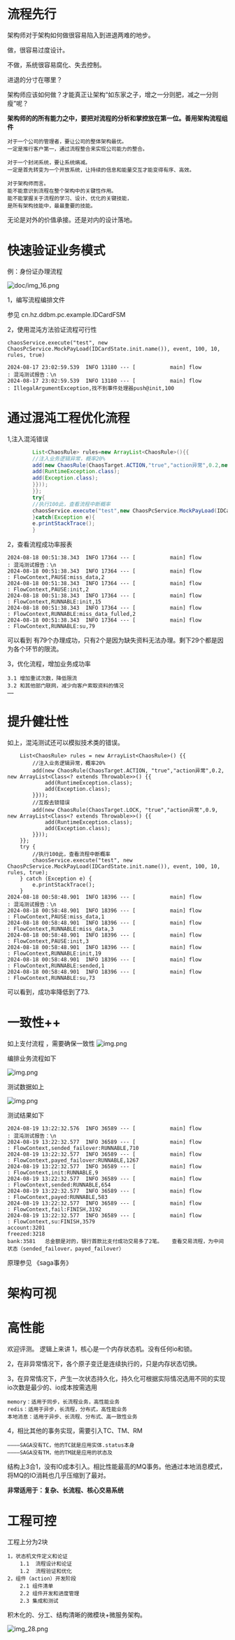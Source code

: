 # 流程先行

架构师对于架构如何做很容易陷入到进退两难的地步。

做，很容易过度设计。

不做，系统很容易腐化、失去控制。

进退的分寸在哪里？

架构师应该如何做？才能真正让架构“如东家之子，增之一分则肥，减之一分则瘦”呢？

**架构师的的所有能力之中，要把对流程的分析和掌控放在第一位。善用架构流程组件**

    对于一个公司的管理者，要让公司的整体架构最优。
    一定是推行客户第一，通过流程整合来实现公司能力的整合。

    对于一个封闭系统，要让系统熵减。
    一定是首先转变为一个开放系统，让持续的信息和能量交互才能变得有序、高效。

    对于架构师而言。
    能不能意识到流程在整个架构中的关键性作用。
    能不能掌握关于流程的学习、设计、优化的关键技能，
    是所有架构技能中，最最重要的技能。

无论是对外的价值承接。还是对内的设计落地。

# 快速验证业务模式

例：身份证办理流程

![doc/img_16.png](img_16.png)

1，编写流程编排文件

参见 cn.hz.ddbm.pc.example.IDCardFSM

2，使用混沌方法验证流程可行性

    chaosService.execute("test", new ChaosPcService.MockPayLoad(IDCardState.init.name()), event, 100, 10, rules, true)
    
    2024-08-17 23:02:59.539  INFO 13180 --- [           main] flow                                     : 混沌测试报告：\n
    2024-08-17 23:02:59.539  INFO 13180 --- [           main] flow                                     : IllegalArgumentException,找不到事件处理器push@init,100

# 通过混沌工程优化流程

1,注入混沌错误

```java
        List<ChaosRule> rules=new ArrayList<ChaosRule>(){{
        //注入业务逻辑异常，概率20%
        add(new ChaosRule(ChaosTarget.ACTION,"true","action异常",0.2,new ArrayList<Class<?extends Throwable>>(){{
        add(RuntimeException.class);
        add(Exception.class);
        }}));
        }};
        try{
        //执行100此，查看流程中断概率
        chaosService.execute("test",new ChaosPcService.MockPayLoad(IDCardState.init.name()),event,100,10,rules,true);
        }catch(Exception e){
        e.printStackTrace();
        }
```

2，查看流程成功率报表

    2024-08-18 00:51:38.343  INFO 17364 --- [           main] flow                                     : 混沌测试报告：\n
    2024-08-18 00:51:38.343  INFO 17364 --- [           main] flow                                     : FlowContext,PAUSE:miss_data,2
    2024-08-18 00:51:38.343  INFO 17364 --- [           main] flow                                     : FlowContext,PAUSE:init,2
    2024-08-18 00:51:38.343  INFO 17364 --- [           main] flow                                     : FlowContext,RUNNABLE:init,15
    2024-08-18 00:51:38.343  INFO 17364 --- [           main] flow                                     : FlowContext,RUNNABLE:miss_data_fulled,2
    2024-08-18 00:51:38.343  INFO 17364 --- [           main] flow                                     : FlowContext,RUNNABLE:su,79

可以看到 有79个办理成功，只有2个是因为缺失资料无法办理。剩下29个都是因为各个环节的限流。

3，优化流程，增加业务成功率

    3.1 增加重试次数，降低限流
    3.2 和其他部门联网，减少向客户索取资料的情况
    ……

# 提升健壮性

如上，混沌测试还可以模拟技术类的错误。

        List<ChaosRule> rules = new ArrayList<ChaosRule>() {{
            //注入业务逻辑异常，概率20%
            add(new ChaosRule(ChaosTarget.ACTION, "true","action异常",0.2, new ArrayList<Class<? extends Throwable>>() {{
                add(RuntimeException.class);
                add(Exception.class);
            }}));
            //互殴去锁错误
            add(new ChaosRule(ChaosTarget.LOCK, "true","action异常",0.9, new ArrayList<Class<? extends Throwable>>() {{
                add(RuntimeException.class);
                add(Exception.class);
            }}));
        }};
        try {
            //执行100此，查看流程中断概率
            chaosService.execute("test", new ChaosPcService.MockPayLoad(IDCardState.init.name()), event, 100, 10, rules, true);
        } catch (Exception e) {
            e.printStackTrace();
        }
    2024-08-18 00:58:48.901  INFO 18396 --- [           main] flow                                     : 混沌测试报告：\n
    2024-08-18 00:58:48.901  INFO 18396 --- [           main] flow                                     : FlowContext,PAUSE:miss_data,1
    2024-08-18 00:58:48.901  INFO 18396 --- [           main] flow                                     : FlowContext,RUNNABLE:miss_data,3
    2024-08-18 00:58:48.901  INFO 18396 --- [           main] flow                                     : FlowContext,PAUSE:init,3
    2024-08-18 00:58:48.901  INFO 18396 --- [           main] flow                                     : FlowContext,RUNNABLE:init,19
    2024-08-18 00:58:48.901  INFO 18396 --- [           main] flow                                     : FlowContext,RUNNABLE:sended,1
    2024-08-18 00:58:48.901  INFO 18396 --- [           main] flow                                     : FlowContext,RUNNABLE:su,73

可以看到，成功率降低到了73.

# 一致性++

如上支付流程 ，需要确保一致性
![img.png](img18.png)

编排业务流程如下

![img.png](img19.png)

测试数据如上

![img.png](img20.png)

测试结果如下

    2024-08-19 13:22:32.576  INFO 36589 --- [           main] flow                                     : 混沌测试报告：\n
    2024-08-19 13:22:32.577  INFO 36589 --- [           main] flow                                     : FlowContext,sended_failover:RUNNABLE,710
    2024-08-19 13:22:32.577  INFO 36589 --- [           main] flow                                     : FlowContext,payed_failover:RUNNABLE,1267
    2024-08-19 13:22:32.577  INFO 36589 --- [           main] flow                                     : FlowContext,init:RUNNABLE,9
    2024-08-19 13:22:32.577  INFO 36589 --- [           main] flow                                     : FlowContext,sended:RUNNABLE,654
    2024-08-19 13:22:32.577  INFO 36589 --- [           main] flow                                     : FlowContext,payed:RUNNABLE,583
    2024-08-19 13:22:32.577  INFO 36589 --- [           main] flow                                     : FlowContext,fail:FINISH,3192
    2024-08-19 13:22:32.577  INFO 36589 --- [           main] flow                                     : FlowContext,su:FINISH,3579
    account:3201
    freezed:3218   
    bank:3581   总金额是对的，银行首款比支付成功交易多了2笔。   查看交易流程，为中间状态（sended_failover，payed_failover）


原理参见  《saga事务》

# 架构可视

# 高性能

欢迎评测。
逻辑上来讲
1，核心是一个内存状态机。没有任何io和锁。

2，在非异常情况下，各个原子变迁是连续执行的，只是内存状态切换。

3，在异常情况下，产生一次状态持久化，持久化可根据实际情况选用不同的实现
    io次数是最少的、io成本按需选用

    memory：适用于同步，长流程业务，高性能业务
    redis：适用于异步，长流程，分布式，高性能业务
    本地消息：适用于异步、长流程、分布式、高一致性业务

4，相比其他的事务实现，需要引入TC、TM、RM

    ————SAGA没有TC，他的TC就是应用实体.status本身
    ————SAGA没有TM，他的TM就是应用的状态及

结构上3合1，没有IO成本引入。相比性能最高的MQ事务。他通过本地消息模式，将MQ的IO消耗也几乎压缩到了最对。

**非常适用于：复杂、长流程、核心交易系统**


# 工程可控

工程上分为2块

    1，状态机文件定义和论证
        1.1  流程设计和论证
        1.2  流程验证和优化 
    2，组件（action）开发阶段
        2.1 组件清单
        2.2 组件开发和进度管理
        2.3 集成和测试

积木化的、分工、结构清晰的微模块+微服务架构。 


![img_28.png](img_28.png)

